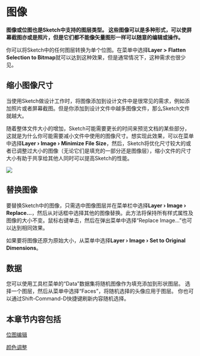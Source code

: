 # 图像

**图像或位图也是Sketch中支持的图层类型。 这些图像可以是多种形式，可以使屏幕截图亦或是照片，但是它们都不能像矢量图形一样可以随意的编辑或操作。**

你可以将Sketch中的任何图层转换为单个位图。在菜单中选择**Layer > Flatten Selection to Bitmap**就可以达到这种效果，但是通常情况下，这种需求也很少见。

## 缩小图像尺寸

当使用Sketch做设计工作时，将图像添加到设计文件中是很常见的需求，例如添加照片或者屏幕截图。但是你添加到设计文件中越多图像文件，那么Sketch文件就越大。

随着整体文件大小的增加，Sketch可能需要更长的时间来预览文档的某些部分，这就是为什么你可能需要减小文件中使用的图像尺寸。想实现此效果，可以在菜单中选择**Layer › Image › Minimize File Size**，然后，Sketch将优化尺寸较大的或者已调整过大小的图像（无论它们是填充的一部分还是图像层），缩小文件的尺寸大小有助于共享给其他人同时可以提高Sketch的性能。

![](https://www.sketch.com/images/pages/docs/07-images/reduce-size@2x.jpg)

## 替换图像

要替换Sketch中的图像，只需选中图像图层并在菜单栏中选择**Layer › Image › Replace…**，然后从对话框中选择其他的图像替换。此方法将保持所有样式属性及图像的大小不变。鼠标右键单击，然后在弹出菜单中选择“Replace Image…”也可以达到相同效果。

如果要将图像还原为原始大小，从菜单中选择**Layer › Image › Set to Original Dimensions**。

## 数据

您可以使用工具栏菜单的“Data”数据集将随机图像作为填充添加到形状图层。 选择一个图层，然后从菜单中选择“Faces”，将随机选择的头像应用于图层。 你也可以通过Shift-Command-D快捷键刷新内容随机选择。


## 本章节内容包括

[位图编辑]()

[颜色调整]()

